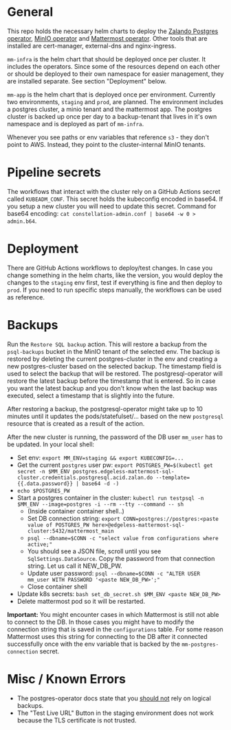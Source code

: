# General

This repo holds the necessary helm charts to deploy the [Zalando Postgres operator](https://github.com/zalando/postgres-operator), [MinIO operator](https://operator.min.io/) and [Mattermost operator](https://docs.mattermost.com/install/install-kubernetes.html).
Other tools that are installed are cert-manager, external-dns and nginx-ingress.

`mm-infra` is the helm chart that should be deployed once per cluster.
It includes the operators.
Since some of the resources depend on each other or should be deployed to their own namespace for easier management, they are installed separate.
See section "Deployment" below.

`mm-app` is the helm chart that is deployed once per environment.
Currently two environments, `staging` and `prod`, are planned.
The environment includes a postgres cluster, a minio tenant and the mattermost app.
The postgres cluster is backed up once per day to a backup-tenant that lives in it's own namespace and is deployed as part of `mm-infra`.

Whenever you see paths or env variables that reference `s3` - they don't point to AWS.
Instead, they point to the cluster-internal MinIO tenants.

# Pipeline secrets

The workflows that interact with the cluster rely on a GitHub Actions secret called `KUBEADM_CONF`.
This secret holds the kubeconfig encoded in base64.
If you setup a new cluster you will need to update this secret.
Command for base64 encoding: `cat constellation-admin.conf | base64 -w 0 > admin.b64`.

# Deployment
There are GitHub Actions workflows to deploy/test changes.
In case you change something in the helm charts, like the version, you would deploy the changes to the `staging` env first, test if everything is fine and then deploy to `prod`.
If you need to run specific steps manually, the workflows can be used as reference.
# Backups
Run the `Restore SQL backup` action.
This will restore a backup from the `psql-backups` bucket in the MinIO tenant of the selected env.
The backup is restored by deleting the current postgres-cluster in the env and creating a new postgres-cluster based on the selected backup.
The timestamp field is used to select the backup that will be restored.
The postgresql-operator will restore the latest backup before the timestamp that is entered.
So in case you want the latest backup and you don't know when the last backup was executed, select a timestamp that is slightly into the future.

After restoring a backup, the postgresql-operator might take up to 10 minutes until it updates the pods/statefulset/... based on the new `postgresql` resource that is created as a result of the action.

After the new cluster is running, the password of the DB user `mm_user` has to be updated.
In your local shell:
- Set env: `export MM_ENV=staging && export KUBECONFIG=...`
- Get the current `postgres` user pw: `export POSTGRES_PW=$(kubectl get secret -n $MM_ENV postgres.edgeless-mattermost-sql-cluster.credentials.postgresql.acid.zalan.do --template={{.data.password}} | base64 -d -)`
- `echo $POSTGRES_PW`
- Start a postgres container in the cluster: `kubectl run testpsql -n $MM_ENV --image=postgres -i --rm --tty --command -- sh`
  - (Inside container container shell..)
  - Set DB connection string: `export CONN=postgres://postgres:<paste value of POSTGRES_PW here>@edgeless-mattermost-sql-cluster:5432/mattermost_main`
  - `psql --dbname=$CONN -c "select value from configurations where active;"`
  - You should see a JSON file, scroll until you see `SqlSettings.DataSource`. Copy the password from that connection string. Let us call it NEW_DB_PW.
  - Update user password: `psql --dbname=$CONN -c "ALTER USER mm_user WITH PASSWORD '<paste NEW_DB_PW>';"`
  - Close container shell
- Update k8s secrets: `bash set_db_secret.sh $MM_ENV <paste NEW_DB_PW>`
- Delete mattermost pod so it will be restarted.

**Important:** You might encounter cases in which Mattermost is still not able to connect to the DB.
In those cases you might have to modify the connection string that is saved in the `configurations` table.
For some reason Mattermost uses this string for connecting to the DB after it connected successfully once with the env variable that is backed by the `mm-postgres-connection` secret.

# Misc / Known Errors
- The postgres-operator docs state that you [should not](https://postgres-operator.readthedocs.io/en/latest/administrator/#logical-backups) rely on logical backups.
- The "Test Live URL" Button in the staging environment does not work because the TLS certificate is not trusted.
